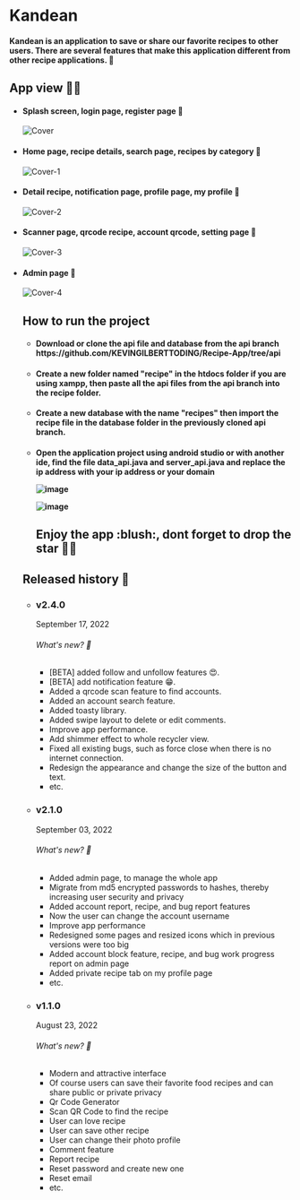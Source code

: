 # Kandean
<h4>Kandean is an application to save or share our favorite recipes to other users. 
There are several features that make this application different from other recipe applications. 🍔</h4>

<h2>App view 🌟✨</h2>

<ul>

<li><h4>Splash screen, login page, register page 🐥</h4></li>

![Cover](https://user-images.githubusercontent.com/79959818/190845314-18c2424f-0777-4866-b262-01bb3b7d7445.png)


<li><h4>Home page, recipe details, search page, recipes by category 🐥</h4></li>


![Cover-1](https://user-images.githubusercontent.com/79959818/190845402-1f99a1dc-d291-406e-b22f-012399a7eacd.png)


<li><h4>Detail recipe, notification page, profile page, my profile 🐥</h4></li>

![Cover-2](https://user-images.githubusercontent.com/79959818/190845433-9e344b89-3f2e-4f56-82bc-e7fa5bf5940f.png)

<li><h4>Scanner page, qrcode recipe, account qrcode, setting page 🐥</h4></li>

![Cover-3](https://user-images.githubusercontent.com/79959818/190845471-38a320c2-6d2b-46ac-bf83-7239952edd14.png)

<li><h4>Admin page 🐥</h4></li>

![Cover-4](https://user-images.githubusercontent.com/79959818/190845503-d4ea76d6-6cad-4300-ab21-aa5dedafb43e.png)

<h2> How to run the project </h4>
<ul>
  <h4><li>Download or clone the api file and database from the api branch https://github.com/KEVINGILBERTTODING/Recipe-App/tree/api</li></h4>
  <h4> <li>
  Create a new folder named "recipe" in the htdocs folder if you are using xampp, then paste all the api files from the api branch into the recipe folder.</li>
</h4>
  <h4><li>
  
  Create a new database with the name "recipes" then import the recipe file in the database folder in the previously cloned api branch.
  
  </li></h4>
  <h4><li>
  
  Open the application project using android studio or with another ide, find the file data_api.java and server_api.java and replace the ip address with your ip         address or your domain
  
  ![image](https://user-images.githubusercontent.com/79959818/186111558-bf3b5ac1-756e-4115-aff8-3b8d14941d11.png)
  
  ![image](https://user-images.githubusercontent.com/79959818/186112026-e8bbb2b9-4834-4a32-bff5-2d6139026363.png)


  </li></h4>
  
  <h2>Enjoy the app :blush:, dont forget to drop the star 🌟✨ </h2>

</ul>

<h2>Released history 🐾</h2>
<ul>

<li><h3>v2.4.0</h3>
September 17, 2022
<h6>What's new? 🦄</h6>
<ul>
<li>[BETA] added follow and unfollow features 😍.</li>
<li>[BETA] add notification feature 😁. </li>
<li>Added a qrcode scan feature to find accounts. </li>
<li>Added an account search feature. </li>
<li>Added toasty library.</li>
<li>Added swipe layout to delete or edit comments. </li>
<li>Improve app performance. </li>
<li>Add shimmer effect to whole recycler view. </li>
<li>Fixed all existing bugs, such as force close when there is no internet connection. </li>
<li>Redesign the appearance and change the size of the button and text. </li>
<li>etc. </li>
</ul>

<li><h3>v2.1.0</h3>
September 03, 2022

<h6>What's new? 🦄</h6>
<ul>


<li>Added admin page, to manage the whole app</li>
<li>Migrate from md5 encrypted passwords to hashes, thereby increasing user security and privacy</li>
<li>Added account report, recipe, and bug report features</li>
<li>Now the user can change the account username</li>
<li>Improve app performance</li>
<li>Redesigned some pages and resized icons which in previous versions were too big</li>
<li>Added account block feature, recipe, and bug work progress report on admin page</li>
<li>Added private recipe tab on my profile page</li>
<li>etc.</li>

</ul>

<li><h3>v1.1.0</h3>
August 23, 2022

<h6>What's new? 🦄</h6>
<ul>


<li>Modern and attractive interface</li>
<li>Of course users can save their favorite food recipes and can share public or private privacy</li>
<li>Qr Code Generator</li>
<li>Scan QR Code to find the recipe</li>
<li>User can love recipe</li>
<li>User can save other recipe</li>
<li>User can change their photo profile</li>
<li>Comment feature</li>
<li>Report recipe</li>
<li>Reset password and create new one</li>
<li>Reset email</li>
<li>etc.</li>
</ul>










     
    

 

